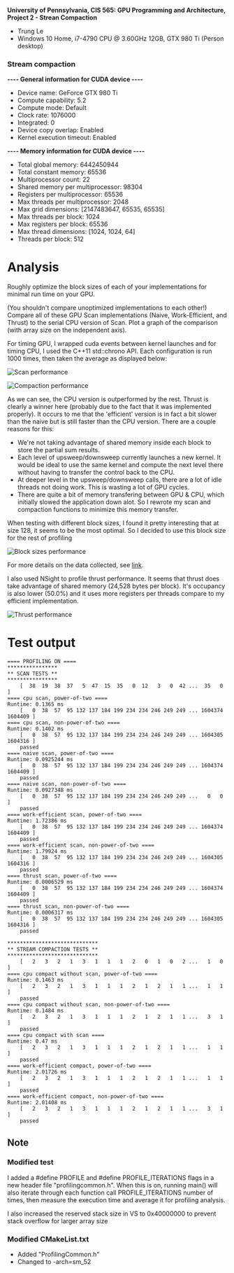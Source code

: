 **University of Pennsylvania, CIS 565: GPU Programming and Architecture,
Project 2 - Strean Compaction**

* Trung Le
* Windows 10 Home, i7-4790 CPU @ 3.60GHz 12GB, GTX 980 Ti (Person desktop)

### Stream compaction

**---- General information for CUDA device ----**
- Device name: GeForce GTX 980 Ti
- Compute capability: 5.2
- Compute mode: Default
- Clock rate: 1076000
- Integrated: 0
- Device copy overlap: Enabled
- Kernel execution timeout: Enabled
 
**---- Memory information for CUDA device ----**

- Total global memory: 6442450944
- Total constant memory: 65536
- Multiprocessor count: 22
- Shared memory per multiprocessor: 98304
- Registers per multiprocessor: 65536
- Max threads per multiprocessor: 2048
- Max grid dimensions: [2147483647, 65535, 65535]
- Max threads per block: 1024
- Max registers per block: 65536
- Max thread dimensions: [1024, 1024, 64]
- Threads per block: 512

# Analysis

Roughly optimize the block sizes of each of your implementations for minimal run time on your GPU.

(You shouldn't compare unoptimized implementations to each other!)
Compare all of these GPU Scan implementations (Naive, Work-Efficient, and Thrust) to the serial CPU version of Scan. Plot a graph of the comparison (with array size on the independent axis).

For timing GPU, I wrapped cuda events between kernel launches and for timing CPU, I used the C++11 std::chrono API. Each configuration is run 1000 times, then taken the average as displayed below:

![Scan performance](https://github.com/trungtle/Project2-Stream-Compaction/blob/master/images/ScanPerformaceAnalysis.png "Scan performance")


![Compaction performance](https://github.com/trungtle/Project2-Stream-Compaction/blob/master/images/CompactPerformaceAnalysis.png "Compaction performance")

As we can see, the CPU version is outperformed by the rest. Thrust is clearly a winner here (probably due to the fact that it was implemented properly). It occurs to me that the 'efficient' version is in fact a bit slower than the naive but is still faster than the CPU version. There are a couple reasons for this:
- We're not taking advantage of shared memory inside each block to store the partial sum results.
- Each level of upsweep/downsweep currently launches a new kernel. It would be ideal to use the same kernel and compute the next level there without having to transfer the control back to the CPU.
- At deeper level in the upsweep/downsweep calls, there are a lot of idle threads not doing work. This is wasting a lot of GPU cycles.
- There are quite a bit of memory transfering between GPU & CPU, which initially slowed the application down alot. So I rewrote my scan and compaction functions to minimize this memory transfer.

When testing with different block sizes, I found it pretty interesting that at size 128, it seems to be the most optimal. So I decided to use this block size for the rest of profiling 

![Block sizes performance](https://github.com/trungtle/Project2-Stream-Compaction/blob/master/images/BlockSizePerformanceAnalysis.png "Block sizes performance")

For more details on the data collected, see [link](https://docs.google.com/spreadsheets/d/1mtohoQ4BtD_RamWI2KeV-HhkSYDMmendWos7sQgdVR8/edit?usp=sharing).

I also used NSight to profile thrust performance. It seems that thrust does take advantage of shared memory (24,528 bytes per block). It's occupancy is also lower (50.0%) and it uses more registers per threads compare to my efficient implementation.

![Thrust performance](https://github.com/trungtle/Project2-Stream-Compaction/blob/master/images/ThrustCapture.PNG "Thrust performance")


# Test output

```
==== PROFILING ON ====
****************
** SCAN TESTS **
****************
    [  38  19  38  37   5  47  15  35   0  12   3   0  42 ...  35   0 ]
==== cpu scan, power-of-two ====
Runtime: 0.1365 ms
    [   0  38  57  95 132 137 184 199 234 234 246 249 249 ... 1604374 1604409 ]
==== cpu scan, non-power-of-two ====
Runtime: 0.1402 ms
    [   0  38  57  95 132 137 184 199 234 234 246 249 249 ... 1604305 1604316 ]
    passed
==== naive scan, power-of-two ====
Runtime: 0.0925244 ms
    [   0  38  57  95 132 137 184 199 234 234 246 249 249 ... 1604374 1604409 ]
    passed
==== naive scan, non-power-of-two ====
Runtime: 0.0927348 ms
    [   0  38  57  95 132 137 184 199 234 234 246 249 249 ...   0   0 ]
    passed
==== work-efficient scan, power-of-two ====
Runtime: 1.72386 ms
    [   0  38  57  95 132 137 184 199 234 234 246 249 249 ... 1604374 1604409 ]
    passed
==== work-efficient scan, non-power-of-two ====
Runtime: 1.79924 ms
    [   0  38  57  95 132 137 184 199 234 234 246 249 249 ... 1604305 1604316 ]
    passed
==== thrust scan, power-of-two ====
Runtime: 0.0006529 ms
    [   0  38  57  95 132 137 184 199 234 234 246 249 249 ... 1604374 1604409 ]
    passed
==== thrust scan, non-power-of-two ====
Runtime: 0.0006317 ms
    [   0  38  57  95 132 137 184 199 234 234 246 249 249 ... 1604305 1604316 ]
    passed

*****************************
** STREAM COMPACTION TESTS **
*****************************
    [   2   3   2   1   3   1   1   1   2   0   1   0   2 ...   1   0 ]
==== cpu compact without scan, power-of-two ====
Runtime: 0.1463 ms
    [   2   3   2   1   3   1   1   1   2   1   2   1   1 ...   1   1 ]
    passed
==== cpu compact without scan, non-power-of-two ====
Runtime: 0.1484 ms
    [   2   3   2   1   3   1   1   1   2   1   2   1   1 ...   3   1 ]
    passed
==== cpu compact with scan ====
Runtime: 0.47 ms
    [   2   3   2   1   3   1   1   1   2   1   2   1   1 ...   1   1 ]
    passed
==== work-efficient compact, power-of-two ====
Runtime: 2.01726 ms
    [   2   3   2   1   3   1   1   1   2   1   2   1   1 ...   1   1 ]
    passed
==== work-efficient compact, non-power-of-two ====
Runtime: 2.01408 ms
    [   2   3   2   1   3   1   1   1   2   1   2   1   1 ...   3   1 ]
    passed
```

## Note

### Modified test
I added a #define PROFILE and #define PROFILE_ITERATIONS flags in a new header file "profilingcommon.h". When this is on, running main() will also iterate through each function call PROFILE_ITERATIONS number of times, then measure the execution time and average it for profiling analysis.

I also increased the reserved stack size in VS to 0x40000000 to prevent stack overflow for larger array size

### Modified CMakeList.txt
- Added "ProfilingCommon.h"
- Changed to -arch=sm_52
